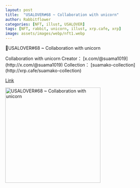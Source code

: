 ```yaml
---
layout: post
title:  "USALOVER#68 ~ Collaboration with unicorn"
author: Rabbitflower
categories: [NFT, illust, USALOVER]
tags: [NFT, rabbit, unicorn, illust, xrp.cafe, xrp]
image: assets/images/webp/nft1.webp
---
```


🐰USALOVER#68 ~ Collaboration with unicorn  
<!--more-->
<p>Collaboration with unicorn  
		Creator： [x.com/@suama1019](http://x.com/@suama1019)  
		Collection： [suamako-collection](http://xrp.cafe/suamako-collection)  

<a target="_blank" href="https://xrp.cafe/nft/000827108D3BB1B5DD412C0BC897016FC961D66C06CB9E9C6353525E04DB44C4" class="btn btn-primary">Link</a> 
</p>

<img src="https://cdn.xrp.cafe/7ae608a4d71e-4885-90ba-309220c4dc4d0bac375c2d47-47c6-bb02-cfa99a01beb65c2451568328-4bc3-86b3-3f55d7ac333a.webp" alt="USALOVER#68 ~ Collaboration with unicorn" width="300px"> 
